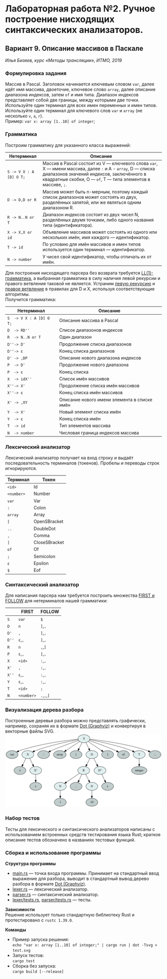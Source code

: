 # Лабораторная работа №2. Ручное построение нисходящих синтаксических анализаторов.
## Вариант 9. Описание массивов в Паскале

*Илья Бизяев, курс «Методы трансляции», ИТМО, 2019*

### Формулировка задания
Массив в Pascal. Заголовок начинается ключевым словом `var`, далее идёт имя массива,
двоеточие, ключевое слово `array`, далее описание диапазона индексов, затем `of` и
имя типа. Диапазон индексов представляет собой две границы, между которыми две точки.  
Используйте один терминал для всех имен переменных и имен типов. Используйте один
терминал для ключевого слов `var` и `array` (не несколько `v`, `a`, `r`).  
Пример: `var x: array [1..10] of integer`;

### Грамматика
Построим грамматику для указанного класса выражений:

| Нетерминал              | Описание                                                     |
| ----------------------- | ------------------------------------------------------------ |
| `S -> V X : A [D] O T;` | Массив в Pascal состоит из V — ключевого слова `var`, X — имени массива, далее `:` и A - `array`, D — списка диапазонов значений индексов, заключённого в квадратные скобки, O — `of`, T — типа элементов в массиве, `;`. |
| `D -> D,D or R`         | Массив может быть n-мерным, поэтому каждый список диапазонов может состоять из двух, разделённых запятой, или же являться одним диапазоном R. |
| `R -> N..N or T`        | Диапазон индексов состоит из двух чисел N, разделённых двумя точками, либо одного названия типа (идентификатора). |
| `X -> X,X or id`        | Объявление массивов может состоять из одного или нескольких имён, имя каждого — идентификатор. |
| `T -> id`               | По условию для имён массивов и имен типов используется один терминал — идентификатор. |
| `N -> number`           | У чисел свой идентификатор, чтобы отличать их от имён.       |


Для построения нисходящего парсера без возврата требуется [LL(1)-грамматика](https://neerc.ifmo.ru/wiki/index.php?title=LL(k)-грамматики,_множества_FIRST_и_FOLLOW), а выбранная
грамматика в силу наличия левой рекурсии и правого ветвления таковой не является. Устраним [левую рекурсию](https://neerc.ifmo.ru/wiki/index.php?title=Устранение_левой_рекурсии) и [правое ветвление](https://neerc.ifmo.ru/wiki/index.php?title=LL(k)-грамматики,_множества_FIRST_и_FOLLOW#.D0.90.D0.BB.D0.B3.D0.BE.D1.80.D0.B8.D1.82.D0.BC_.D1.83.D1.81.D1.82.D1.80.D0.B0.D0.BD.D0.B5.D0.BD.D0.B8.D1.8F_.D0.BF.D1.80.D0.B0.D0.B2.D0.BE.D0.B3.D0.BE_.D0.B2.D0.B5.D1.82.D0.B2.D0.BB.D0.B5.D0.BD.D0.B5.D0.BD.D0.B8.D1.8F) в правилах для D и X, используя соответствующие алгоритмы.  
Получится грамматика:

| Нетерминал               | Описание                                     |
| ------------------------ | -------------------------------------------- |
| `S  -> V X : A [D] O T;` | Описание массива в Pascal                    |
| `D  -> RD''`             | Список диапазонов индексов                   |
| `R  -> N..N or T`        | Один диапазон                                |
| `D''-> D'`               | Продолжение списка диапазонов                |
| `D''-> ε`                | Конец списка диапазонов                      |
| `D' -> ,DP`              | Описание нового диапазона индексов           |
| `P  -> D'`               | Продолжение нового диапазона                 |
| `P  -> ε `               | Конец списка                                 |
| `X  -> idX''`            | Список имён массивов                         |
| `X''-> X'`               | Продолжение списка имён массивов             |
| `X''-> ε`                | Конец списка имён массивов                   |
| `X' -> ,XY`              | Описание нового имени элемента в списке имён |
| `Y  -> X'`               | Новый элемент списка имён                    |
| `Y  -> ε`                | Конец списка имён                            |
| `T  -> id`               | Тип элементов массива                        |
| `N  -> number`           | Числовая граница индексов массива            |


### Лексический анализатор
Лексический анализатор получает на вход строку и выдаёт последовательность терминалов
(токенов). Пробелы и переводы строк игнорируются.

| Терминал  | Токен         |
|-----------|---------------|
| `<id>`    | Id            |
| `<number>`| Number        |
| `var`     | Var           |
| `:`       | Colon         |
| `array`   | Array         |
| `[`       | OpenSBracket  |
| `..`      | DoubleDot     |
| `,`       | Comma         |
| `]`       | CloseSBracket |
| `of`      | Of            |
| `;`       | Semicolon     |
| `ε`       | Epsilon       |
| `$`       | Eof           |



### Синтаксический анализатор
Для написания парсера нам требуется построить множества [FIRST и FOLLOW](https://neerc.ifmo.ru/wiki/index.php?title=LL(k)-грамматики,_множества_FIRST_и_FOLLOW#defLLK) для нетерминалов нашей грамматики:

|      | FIRST     | FOLLOW      |
|------|-----------|-------------|
| `S`  | `var`     | `$`         |
| `D`  | `n`       | `]`,`,`     |
| `D'` | `,`       | `]`,`,`     |
| `D''`| `ε`,`,`   | `]`,`,`     |
| `R`  | `n`       | `,`,`]`     |
| `P`  | `ε`,`,`   | `]`,`,`     |
| `X`  | `<id>`    | `:`,`,`     |
| `X'` | `,`       | `:`,`,`     |
| `X''`| `ε`,`,`   | `:`,`,`     |
| `Y`  | `ε`,`,`   |  `:`,`,`    |
| `T`  | `<id>`    | `;`         |
| `N`  | `<number>`| `.`,`,`,`]` |


### Визуализация дерева разбора
Построенные деревья разбора можно представлять графически, например, сохраняя их в формате
[Dot (Graphviz)](https://en.wikipedia.org/wiki/DOT_(graph_description_language)) и конвертируя в векторные файлы SVG.
![Пример дерева](example.svg)

### Набор тестов
Тесты для лексического и синтаксического анализаторов написаны с использованием встроенных
средств тестирования языка Rust; краткое описание тестов обозначено в названиях тестовых
функций.

### Сборка и использование программы
**Структура программы**

* [main.rs](src/main.rs) — точка входа программы. Принимает на стандартный ввод выражение для разбора,
выводит в стандартный вывод дерево разбора в формате [Dot (Graphviz)](https://en.wikipedia.org/wiki/DOT_(graph_description_language)).
* [lexer.rs](src/parser/lexer.rs) — лексический анализатор.
* [parser.rs](src/parser.rs) — синтаксический анализатор.
* [lexer/tests.rs](src/parser/lexer/tests.rs), [parser/tests.rs](src/parser/tests.rs) — тесты.

**Зависимости**  
Решение использует только стандартную библиотеку Rust и протестировано с `rustc 1.39.0`.

**Команды**

* Пример запуска решения:  
`echo "var x: array [1..10] of integer;" | cargo run | dot -Tsvg > test.svg`
* Запуск тестов:  
`cargo test`
* Сборка без запуска:  
`cargo build [--release]`
